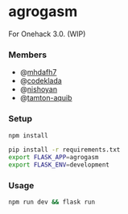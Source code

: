 # agrogasm
For Onehack 3.0. (WIP)

### Members
- @[mhdafh7](https://github.com/mhdafh7)
- @[codeklada](https://github.com/codeklada)
- @[nishoyan](https://github.com/nishoyan)
- @[tamton-aquib](https://github.com/tamton-aquib)

### Setup
```sh
npm install

pip install -r requirements.txt
export FLASK_APP=agrogasm
export FLASK_ENV=development
```

### Usage
```sh
npm run dev && flask run
```

